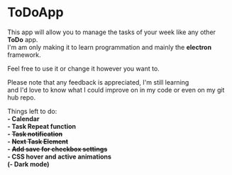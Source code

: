 # ToDoApp

This app will allow you to manage the tasks of your week like any other **ToDo** app.  
I'm am only making it to learn programmation and mainly the **electron** framework.

Feel free to use it or change it however you want to.

Please note that any feedback is appreciated, I'm still learning   
and I'd love to know what I could improve on in my code or even on my git hub repo.

Things left to do:  
   __- Calendar__  
   __- Task Repeat function__  
   __- ~~Task notification~~__    
   __- ~~Next Task Element~~__    
   __- ~~Add save for checkbox settings~~__   
   __- CSS hover and active animations__   
   __(- Dark mode)__  
   
